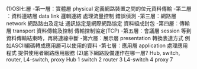 (1)OSI七層
 -第一層︰實體層 physical
    定義網路裝置之間的位元資料傳輸
 -第二層︰資料連結層 data link
    邏輯連結 處理流量控制 錯誤偵測
 -第三層︰網路層 network
    網路路由及定址 通訊協定是網際網路協定 資料組成封包
 -第四層︰傳輸層 transport
    資料傳輸及控制 傳輸控制協定(TCP)
 -第五層︰會議層 session
    等到資料傳輸結束時，再將連線中斷
 -第六層︰展示層 presentation
    轉換表達方式 例如ASCII編碼轉成應用層可以使用的資料
 -第七層︰應用層 application
    處理應用程式 提供使用者網路應用服務
(2)底下網路設備運作在哪一層? Hub, switch, router, L4-switch, proxy
Hub       1
switch    2
router    3
L4-switch 4
proxy     7

  
